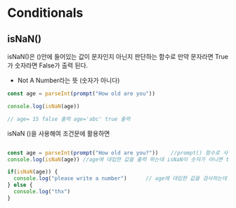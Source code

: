 # Conditionals


## isNaN()

isNaN()은 ()안에 들어있는 값이 문자인지 아닌지 판단하는 함수로 만약 문자라면 True가 숫자라면 False가 출력 된다.
* Not A Number라는 뜻 (숫자가 아니다)
``` javascript
const age = parseInt(prompt("How old are you"))

console.log(isNaN(age))

// age= 15 false 출력 age='abc' true 출력
```

isNaN ()을 사용해여 조건문에 활용하면
``` javascript

const age = parseInt(prompt("How old are you?"))    //prompt() 함수로 사용자에게 값을 물어보고 그 값이 123이라면 age를 숫자로 변환하고 값이 'abc'리먄 NAN으로 반환후 age에 대입
console.log(isNaN(age)) //age에 대입한 값을 출력 하는데 isNaN이 숫자가 아니면 true를 출력 숫자라면 false를 출력한다

if(isNaN(age)) { 
  console.log("please write a number")      // age에 대입한 값을 검사하는데 isNaN이 숫자가 아니면 please write a number 출력 숫자라면 thx를 출력한다
} else {
  console.log("thx")
}

```
